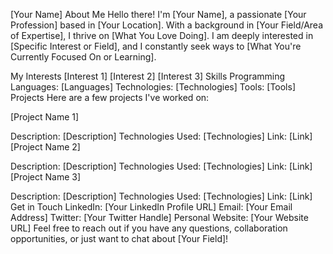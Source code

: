 [Your Name]
About Me
Hello there! I'm [Your Name], a passionate [Your Profession] based in [Your Location]. With a background in [Your Field/Area of Expertise], I thrive on [What You Love Doing]. I am deeply interested in [Specific Interest or Field], and I constantly seek ways to [What You're Currently Focused On or Learning].

My Interests
[Interest 1]
[Interest 2]
[Interest 3]
Skills
Programming Languages: [Languages]
Technologies: [Technologies]
Tools: [Tools]
Projects
Here are a few projects I've worked on:

[Project Name 1]

Description: [Description]
Technologies Used: [Technologies]
Link: [Link]
[Project Name 2]

Description: [Description]
Technologies Used: [Technologies]
Link: [Link]
[Project Name 3]

Description: [Description]
Technologies Used: [Technologies]
Link: [Link]
Get in Touch
LinkedIn: [Your LinkedIn Profile URL]
Email: [Your Email Address]
Twitter: [Your Twitter Handle]
Personal Website: [Your Website URL]
Feel free to reach out if you have any questions, collaboration opportunities, or just want to chat about [Your Field]!
